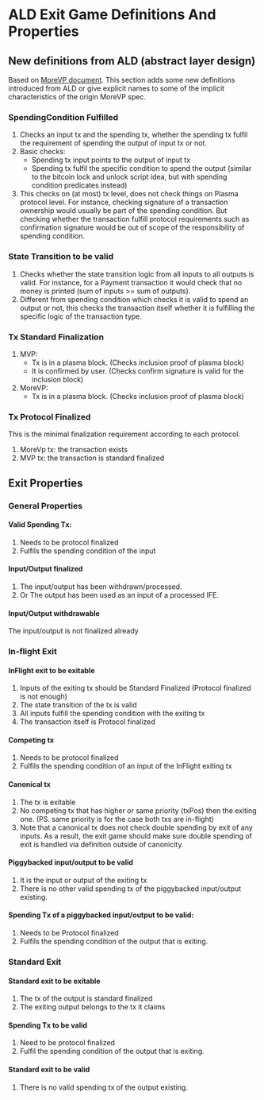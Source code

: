 # ALD Exit Game Definitions And Properties

## New definitions from ALD (abstract layer design)
Based on [MoreVP document](https://github.com/omisego/elixir-omg/blob/master/docs/morevp.md). This section adds some new definitions introduced from ALD or give explicit names to some of the implicit characteristics of the origin MoreVP spec.

### SpendingCondition Fulfilled
1. Checks an input tx and the spending tx, whether the spending tx fulfil the requirement of spending the output of input tx or not.
1. Basic checks:
    - Spending tx input points to the output of input tx
    - Spending tx fulfil the specific condition to spend the output (similar to the bitcoin lock and unlock script idea, but with spending condition predicates instead)
1. This checks on (at most) tx level, does not check things on Plasma protocol level. For instance, checking signature of a transaction ownership would usually be part of the spending condition. But checking whether the transaction fulfill protocol requirements such as confirmation signature would be out of scope of the responsibility of spending condition.

### State Transition to be valid
1. Checks whether the state transition logic from all inputs to all outputs is valid. For instance, for a Payment transaction it would check that no money is printed (sum of inputs >= sum of outputs).
1. Different from spending condition which checks it is valid to spend an output or not, this checks the transaction itself whether it is fulfilling the specific logic of the transaction type.

### Tx Standard Finalization
1. MVP:
    - Tx is in a plasma block. (Checks inclusion proof of plasma block)
    - It is confirmed by user. (Checks confirm signature is valid for the inclusion block)
2. MoreVP:
    - Tx is in a plasma block. (Checks inclusion proof of plasma block)

### Tx Protocol Finalized
This is the minimal finalization requirement according to each protocol.

1. MoreVp tx: the transaction exists
2. MVP tx: the transaction is standard finalized

## Exit Properties

### General Properties

#### Valid Spending Tx:
1. Needs to be protocol finalized
1. Fulfils the spending condition of the input

#### Input/Output finalized
1. The input/output has been withdrawn/processed.
1. Or The output has been used as an input of a processed IFE.

#### Input/Output withdrawable
The input/output is not finalized already

### In-flight Exit

#### InFlight exit to be exitable
1. Inputs of the exiting tx should be Standard Finalized (Protocol finalized is not enough)
1. The state transition of the tx is valid
1. All inputs fulfill the spending condition with the exiting tx
1. The transaction itself is Protocol finalized

#### Competing tx
1. Needs to be protocol finalized
1. Fulfils the spending condition of an input of the InFlight exiting tx

#### Canonical tx
1. The tx is exitable
1. No competing tx that has higher or same priority (txPos) then the exiting one. (PS. same priority is for the case both txs are in-flight)
1. Note that a canonical tx does not check double spending by exit of any inputs. As a result, the exit game should make sure double spending of exit is handled via definition outside of canonicity.

#### Piggybacked input/output to be valid
1. It is the input or output of the exiting tx
1. There is no other valid spending tx of the piggybacked input/output existing.

#### Spending Tx of a piggybacked input/output to be valid:
1. Needs to be Protocol finalized
1. Fulfils the spending condition of the output that is exiting.

### Standard Exit

#### Standard exit to be exitable
1. The tx of the output is standard finalized
1. The exiting output belongs to the tx it claims

#### Spending Tx to be valid
1. Need to be protocol finalized
1. Fulfil the spending condition of the output that is exiting.

#### Standard exit to be valid
1. There is no valid spending tx of the output existing.
